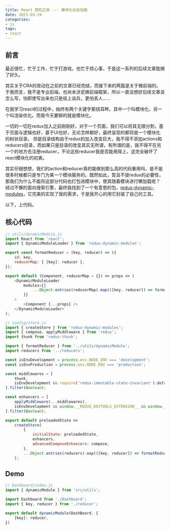 ```yaml
---
title: React 攒机之旅 --- 模块化动态加载
date: 2021-03-19
categories:
- js
tags:
- react
---
```


## 前言

最近很忙，忙于工作，忙于打游戏，也忙于烦心事，于是这一系列的后续文章耽搁了好久。

其实关于CRA的改动在之前的文章已经完结，而接下来的两篇是关于微前端的。
于我而言，我不是专业前端，也尚未涉足微前端框架，所以一直没想好后续文章该怎么写，怕即使写出来也只是纸上谈兵，更怕丢人……

在我学习react的过程中，始终有两个关键字萦绕耳畔。其中一个叫模块化，另一个叫渲染优化。而我今天要聊的就是模块化。

一切的一切在redux加入之前刚刚好，对于一个页面，我们可以将其无限分割，基于页面与逻辑也好，基于UI也好，无论怎样都好，最终呈现的都将是一个模块化的树状目录。
但是目录结构由于redux的加入改变巨大，我不得不添加actions和reducers目录，而如果只是目录的改变其实无所谓，有所谓的是，我不得不在另一个的地方去注册reducer，不论这些reducer我是否能用得上，这完全破坏了react模块化的初衷。

其实仔细想想，我们的action和reducer真的能做到那么高的代码重用吗，是不是很多时候都只是专门为某一个模块服务的。既然如此，暂且不提redux的必要性，那我们为什么不能将这部分代码也打包进模块中，使其随着模块进行懒加载呢？
经过不懈的面向搜索引擎，最终我找到了一个有意思的包，[redux-dynamic-modules](https://github.com/microsoft/redux-dynamic-modules)，它完美的实现了我的需求，于是我开心的用它封装了自己的工具。

以下，上代码。

## 核心代码

```js
// utils/dynamicModule.js
import React from 'react';
import { DynamicModuleLoader } from 'redux-dynamic-modules';

export const formatReducer = (key, reducer) => ({
    id: key,
    reducerMap: { [key]: reducer },
});

export default (Component, reducerMap = {}) => props => (
    <DynamicModuleLoader
        modules={[
            ...Object.entries(reducerMap).map(([key, reducer]) => formatReducer(key, reducer)),
        ]}
    >
        <Component {...props} />
    </DynamicModuleLoader>
);
```

```js
// config/store.js
import { createStore } from 'redux-dynamic-modules';
import { compose, applyMiddleware } from 'redux';
import thunk from 'redux-thunk';

import { formatReducer } from '../utils/dynamicModule';
import reducers from '../reducers';

const isEnvDevelopment = process.env.NODE_ENV === 'development';
const isEnvProduction = process.env.NODE_ENV === 'production';

const middlewares = [
    thunk,
    isEnvDevelopment && require('redux-immutable-state-invariant').default(),
].filter(Boolean);

const enhancers = [
    applyMiddleware(...middlewares),
    isEnvDevelopment && window.__REDUX_DEVTOOLS_EXTENSION__ && window.__REDUX_DEVTOOLS_EXTENSION__(),
].filter(Boolean);

export default preloadedState =>
    createStore(
        {
            initialState: preloadedState,
            enhancers,
            advancedComposeEnhancers: compose,
        },
        ...Object.entries(reducers).map(([key, reducer]) => formatReducer(key, reducer))
    );
```

## Demo

```js
// Dashboard/index.js
import { dynamicModule } from 'src/utils';

import Dashboard from './Dashboard';
import { key, reducer } from './reducer';

export default dynamicModule(DashBoard, {
    [key]: reducer,
})
```



